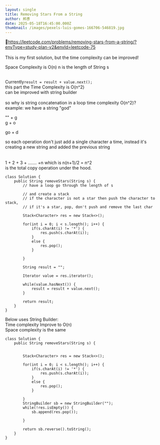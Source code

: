 ```yaml
---
layout: single
title: Removing Stars From a String
author: 邦彥
date: 2025-05-18T16:45:00.000Z
thumbnail: /images/pexels-luis-gomes-166706-546819.jpg
---
```

🔗<https://leetcode.com/problems/removing-stars-from-a-string/?envType=study-plan-v2&envId=leetcode-75>\
\
This is my first solution, but the time complexity can be improved!

Space Complexity is O(n)
n is the length of String s

\
Currently`result = result + value.next();`\
this part the Time Complexity is O(n^2)\
can be improved with string builder \
\
so why is string concatenation in a loop time complexity O(n^2)?\
example: we have a string "god"

"" + g\
g + o

go + d

so each operation don't just add a single character a time, instead it's creating a new string and added the previous string \
\
\
1 + 2  + 3 + ....... +n        which is n(n+1)/2 = n^2\
is the total copy operation under the hood.

```
class Solution {
    public String removeStars(String s) {
        // have a loop go through the length of s 

        // and create a stack 
        // if the character is not a star then push the character to stack, 
        // if it's a star, pop, don't push and remove the last char

        Stack<Character> res = new Stack<>();

        for(int i = 0; i < s.length(); i++) {
            if(s.charAt(i) != '*') {
                res.push(s.charAt(i));
            }
            else {
                res.pop();
            }

        }

        String result = "";

        Iterator value = res.iterator();

        while(value.hasNext()) {
            result = result + value.next();
        }

        return result;
    }
}
```



Below uses String Builder:\
Time complexity Improve to O(n)\
Space complexity is the same 

```
class Solution {
    public String removeStars(String s) {


        Stack<Character> res = new Stack<>();

        for(int i = 0; i < s.length(); i++) {
            if(s.charAt(i) != '*') {
                res.push(s.charAt(i));
            }
            else {
                res.pop();
            }

        }
        StringBuilder sb = new StringBuilder("");
        while(!res.isEmpty()) {
            sb.append(res.pop());

        }

        return sb.reverse().toString();
    }
}
```
